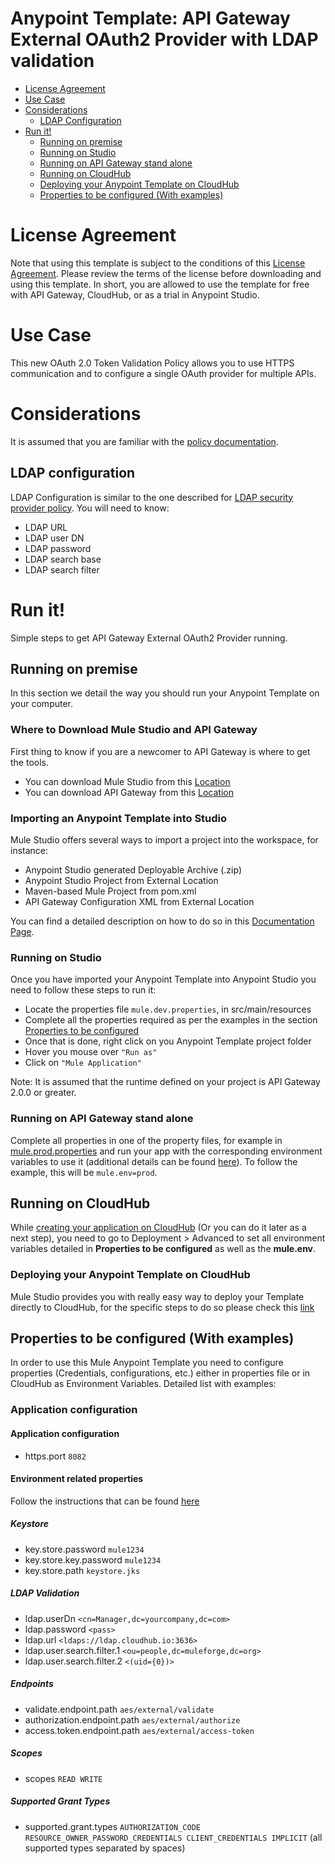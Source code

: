 # Anypoint Template: API Gateway External OAuth2 Provider with LDAP validation

+ [License Agreement](#licenseagreement)
+ [Use Case](#usecase)
+ [Considerations](#considerations)
	* [LDAP Configuration](#ldapconfig)
+ [Run it!](#runit)
	* [Running on premise](#runonopremise)
	* [Running on Studio](#runonstudio)
	* [Running on API Gateway stand alone](#runonmuleesbstandalone)
	* [Running on CloudHub](#runoncloudhub)
	* [Deploying your Anypoint Template on CloudHub](#deployingyouranypointtemplateoncloudhub)
	* [Properties to be configured (With examples)](#propertiestobeconfigured)

# License Agreement <a name="licenseagreement"/>
Note that using this template is subject to the conditions of this [License Agreement](AnypointTemplateLicense.pdf).
Please review the terms of the license before downloading and using this template. In short, you are allowed to use the template for free with API Gateway, CloudHub, or as a trial in Anypoint Studio.

# Use Case <a name="usecase"/>
This new OAuth 2.0 Token Validation Policy allows you to use HTTPS communication and to configure a single OAuth provider for multiple APIs.

# Considerations <a name="considerations"/>
It is assumed that you are familiar with the [policy documentation](http://www.mulesoft.org/documentation/display/current/External+OAuth+2.0+Token+Validation+Policy).

## LDAP configuration <a name="ldapconfig"/>
LDAP Configuration is similar to the one described for [LDAP security provider policy](http://www.mulesoft.org/documentation/display/current/Setting+up+LDAP+Provider+for+Spring+Security). You will need to know:
* LDAP URL
* LDAP user DN
* LDAP password
* LDAP search base 
* LDAP search filter

# Run it! <a name="runit"/>
Simple steps to get API Gateway External OAuth2 Provider running.

## Running on premise <a name="runonopremise"/>
In this section we detail the way you should run your Anypoint Template on your computer.

### Where to Download Mule Studio and API Gateway
First thing to know if you are a newcomer to API Gateway is where to get the tools.

+ You can download Mule Studio from this [Location](http://www.mulesoft.com/platform/mule-studio)
+ You can download API Gateway from this [Location](https://www.mulesoft.com/ty/dl/api-gateway)

### Importing an Anypoint Template into Studio
Mule Studio offers several ways to import a project into the workspace, for instance: 

+ Anypoint Studio generated Deployable Archive (.zip)
+ Anypoint Studio Project from External Location
+ Maven-based Mule Project from pom.xml
+ API Gateway Configuration XML from External Location

You can find a detailed description on how to do so in this [Documentation Page](http://www.mulesoft.org/documentation/display/current/Importing+and+Exporting+in+Studio).

### Running on Studio <a name="runonstudio"/>
Once you have imported your Anypoint Template into Anypoint Studio you need to follow these steps to run it:

+ Locate the properties file `mule.dev.properties`, in src/main/resources
+ Complete all the properties required as per the examples in the section [Properties to be configured](#propertiestobeconfigured)
+ Once that is done, right click on you Anypoint Template project folder 
+ Hover you mouse over `"Run as"`
+ Click on  `"Mule Application"`

Note: It is assumed that the runtime defined on your project is API Gateway 2.0.0 or greater.

### Running on API Gateway stand alone <a name="runonmuleesbstandalone"/>
Complete all properties in one of the property files, for example in [mule.prod.properties](../master/src/main/resources/mule.prod.properties) and run your app with the corresponding environment variables to use it (additional details can be found [here](http://www.mulesoft.org/documentation/display/current/current/Configuring+an+API+Gateway)). To follow the example, this will be `mule.env=prod`. 

## Running on CloudHub <a name="runoncloudhub"/>
While [creating your application on CloudHub](http://www.mulesoft.org/documentation/display/current/Hello+World+on+CloudHub) (Or you can do it later as a next step), you need to go to Deployment > Advanced to set all environment variables detailed in **Properties to be configured** as well as the **mule.env**.

### Deploying your Anypoint Template on CloudHub <a name="deployingyouranypointtemplateoncloudhub"/>
Mule Studio provides you with really easy way to deploy your Template directly to CloudHub, for the specific steps to do so please check this [link](http://www.mulesoft.org/documentation/display/current/Deploying+Mule+Applications#DeployingMuleApplications-DeploytoCloudHub)

## Properties to be configured (With examples) <a name="propertiestobeconfigured"/>
In order to use this Mule Anypoint Template you need to configure properties (Credentials, configurations, etc.) either in properties file or in CloudHub as Environment Variables. Detailed list with examples:
### Application configuration
#### Application configuration
+ https.port `8082`

#### Environment related properties
Follow the instructions that can be found [here](http://www.mulesoft.org/documentation/display/current/Walkthrough+Deploy+to+Gateway)

##### Keystore

+ key.store.password `mule1234`
+ key.store.key.password `mule1234`
+ key.store.path `keystore.jks`

##### LDAP Validation

+ ldap.userDn `<cn=Manager,dc=yourcompany,dc=com>`
+ ldap.password `<pass>`
+ ldap.url `<ldaps://ldap.cloudhub.io:3636>`
+ ldap.user.search.filter.1 `<ou=people,dc=muleforge,dc=org>`
+ ldap.user.search.filter.2 `<(uid={0})>`

##### Endpoints

+ validate.endpoint.path `aes/external/validate`
+ authorization.endpoint.path `aes/external/authorize`
+ access.token.endpoint.path `aes/external/access-token`

##### Scopes

+ scopes `READ WRITE`

##### Supported Grant Types

+ supported.grant.types `AUTHORIZATION_CODE RESOURCE_OWNER_PASSWORD_CREDENTIALS CLIENT_CREDENTIALS IMPLICIT` (all supported types separated by spaces)

